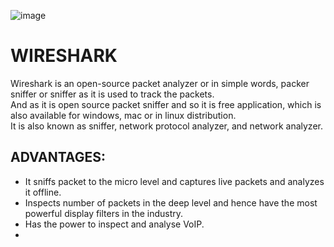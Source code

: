 ![image](https://user-images.githubusercontent.com/64470404/138563177-3f622fee-df04-4efa-8da1-e85243ae93f7.png)

# WIRESHARK 

Wireshark is an open-source packet analyzer or in simple words, packer sniffer or sniffer
as it is used to track the packets.<br>
And as it is open source packet sniffer and so it is free application, which is also available for windows, mac or in linux distribution.<br>
It is also known as sniffer, network protocol analyzer, and network analyzer.<br>

## ADVANTAGES:

- It sniffs packet to the micro level and captures live packets and analyzes it offline.<br>
- Inspects number of packets in the deep level and hence have the most powerful display filters in the industry.<br>
- Has the power to inspect and analyse VoIP.<br>
- 
